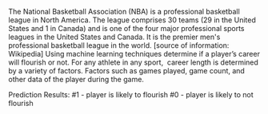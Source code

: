 The National Basketball Association (NBA) is a professional basketball league in North America. The league comprises 30 teams (29 in the United States and 1 in Canada) and is one of the four major professional sports leagues in the United States and Canada. It is the premier men's professional basketball league in the world. [source of information: Wikipedia]
Using machine learning techniques determine if a player’s career will flourish or not. For any athlete in any sport,  career length is determined by a variety of factors. Factors such as games played, game count, and other data of the player during the game.

Prediction Results:
#1 - player is likely to flourish
#0 - player is likely to not flourish

